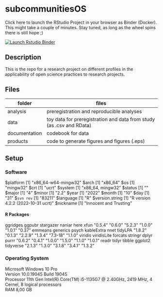 # subcommunitiesOS

Click here to launch the RStudio Project in your browser as Binder (Docker). This might take a couple of minutes. Stay tuned, as long as the wheel spins there is still hope ;) 

<!-- badges: start -->
[![Launch Rstudio Binder](http://mybinder.org/badge_logo.svg)](https://mybinder.org/v2/gh/j-5chneider/subcommunitiesOS/main?urlpath=rstudio)
<!-- badges: end -->

## Description
This is the repo for a research project on different profiles in the applicability of open science practices to research projects.

## Files

| folder        | files                                                                |
|---------------|----------------------------------------------------------------------|
| analysis      | preregistration and reproducible analyses                            |
| data          | toy data for preregistration and data from study (as .csv and RData) |
| documentation | codebook for data                                                    |
| products      | code to generate figures and figures (.eps)                          |


## Setup

### Software
$platform
[1] "x86_64-w64-mingw32"
$arch
[1] "x86_64"
$os
[1] "mingw32"
$crt
[1] "ucrt"
$system
[1] "x86_64, mingw32"
$status
[1] ""
$major
[1] "4"
$minor
[1] "2.2"
$year
[1] "2022"
$month
[1] "10"
$day
[1] "31"
$`svn rev`
[1] "83211"
$language
[1] "R"
$version.string
[1] "R version 4.2.2 (2022-10-31 ucrt)"
$nickname
[1] "Innocent and Trusting"

#### R Packages
ggridges      ggpubr   stargazer      naniar        here        xfun 
"0.5.4"     "0.6.0"     "5.2.3"     "1.0.0"     "1.0.1"      "0.37" 
emmeans    generics       psych  kableExtra        nnet     tidyLPA 
"1.8.2"     "0.1.3"     "2.2.9"     "1.3.4"    "7.3-18"     "1.1.0" 
viridis viridisLite     forcats     stringr       dplyr       purrr 
"0.6.2"     "0.4.1"     "1.0.0"     "1.5.0"     "1.1.0"     "1.0.1" 
readr       tidyr      tibble     ggplot2   tidyverse 
"2.1.3"     "1.3.0"     "3.1.8"     "3.4.1"     "1.3.2"

### Operating System
Microsoft Windows 10 Pro  
Version	10.0.19045 Build 19045  
Processor	11th Gen Intel(R) Core(TM) i5-1135G7 @ 2.40GHz, 2419 MHz, 4 Cernel, 8 logical processors  
RAM 8,00 GB  
  
